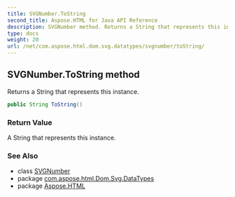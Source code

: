 ```yaml
---
title: SVGNumber.ToString
second_title: Aspose.HTML for Java API Reference
description: SVGNumber method. Returns a String that represents this instance
type: docs
weight: 20
url: /net/com.aspose.html.dom.svg.datatypes/svgnumber/toString/
---
```

## SVGNumber.ToString method

Returns a String that represents this instance.

```java
public String ToString()
```

### Return Value

A String that represents this instance.

### See Also

* class [SVGNumber](../)
* package [com.aspose.html.Dom.Svg.DataTypes](../../svgnumber/)
* package [Aspose.HTML](../../../)
